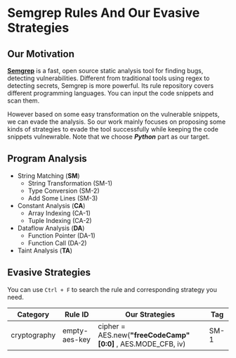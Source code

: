 # Semgrep Rules And Our Evasive Strategies
## Our Motivation
[**Semgrep**](https://semgrep.dev/) is a fast, open source static analysis tool for finding bugs, detecting vulnerabilities. Different from traditional tools using regex to detecting secrets, Semgrep is more powerful. Its rule repository covers different programming languages. You can input the code snippets and scan them.

However based on some easy transformation on the vulnerable snippets, we can evade the analysis. So our work mainly focuses on proposing some kinds of strategies to evade the tool successfully while keeping the code snippets vulnewrable. Note that we choose _**Python**_ part as our target.

## Program Analysis
- String Matching (**SM**)
  - String Transformation (SM-1)
  - Type Conversion (SM-2)
  - Add Some Lines (SM-3)
- Constant Analysis (**CA**)
  - Array Indexing (CA-1)
  - Tuple Indexing (CA-2)
- Dataflow Analysis (**DA**)
  - Function Pointer (DA-1)
  - Function Call (DA-2)
- Taint Analysis (**TA**)

## Evasive Strategies
You can use `Ctrl + F` to search the rule and corresponding strategy you need.

| **Category** | **Rule ID** | **Our Strategies** | **Tag** |
| --- | --- | --- | --- |
| cryptography  | empty-aes-key| cipher = AES.new(**"freeCodeCamp"[0:0]** , AES.MODE_CFB, iv) | SM-1 |


